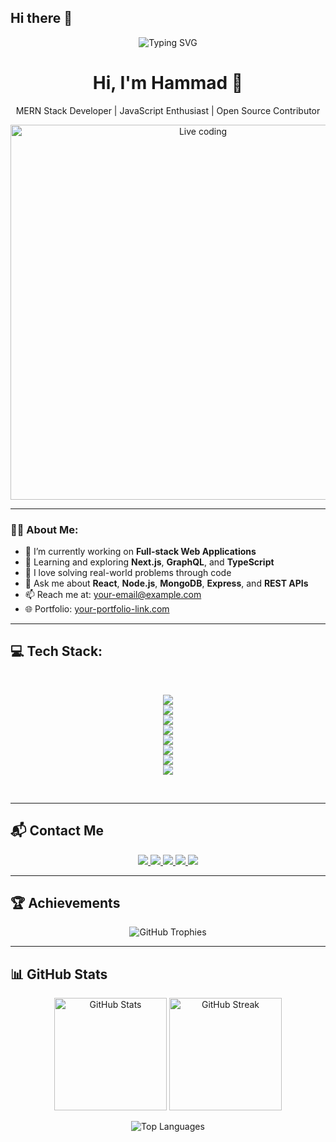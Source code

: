 <!-- Banner / Header -->
## Hi there 👋  
<!-- 🎉 Welcome Banner with Typing Style -->
<p align="center">
  <img src="https://readme-typing-svg.herokuapp.com?font=Fira+Code&weight=600&size=25&pause=1000&color=00FFFF&center=true&vCenter=true&width=550&lines=Hey+There+I'm+Hammad+👋;MERN+Stack+Developer+🚀;Love+to+Create+Modern+Apps+💻;Always+Learning+%26+Building+✨" alt="Typing SVG" />
</p>


<h1 align="center">Hi, I'm Hammad 👋</h1>

<p align="center">
  MERN Stack Developer | JavaScript Enthusiast | Open Source Contributor
</p>

<!-- 🧑‍💻 Live Coding Animation -->
<p align="center">
  <img src="https://raw.githubusercontent.com/abhisheknaiidu/abhisheknaiidu/master/code.gif" alt="Live coding" width="600"/>
</p>

---
### 👨‍💻 About Me:

- 🔭 I’m currently working on **Full-stack Web Applications**
- 🌱 Learning and exploring **Next.js**, **GraphQL**, and **TypeScript**
- 🧩 I love solving real-world problems through code
- 💬 Ask me about **React**, **Node.js**, **MongoDB**, **Express**, and **REST APIs**
- 📫 Reach me at: [your-email@example.com](mailto:your-email@example.com)
- 🌐 Portfolio: [your-portfolio-link.com](https://your-portfolio-link.com)

---
## 💻 Tech Stack:

<br/>

<p align='center'>
<img src="https://skillicons.dev/icons?i=js,python,nodejs,typescript,aws,docker" />
<br>
<img src="https://skillicons.dev/icons?i=mongodb,expressjs,react,linux,nextjs,flask" />
<br>
<img src="https://skillicons.dev/icons?i=nestjs,git,mysql,postgres,nginx,fastapi" />
<br>
<img src="https://skillicons.dev/icons?i=react,django,firebase,redux,supabase,googlecloud" />
<br>
<img src="https://skillicons.dev/icons?i=github,electron,graphql,prisma,tailwind,threejs" />
<br>
<img src="https://skillicons.dev/icons?i=sass,vite,jest,postman,appwrite,vercel" />
<br>
<img src="https://skillicons.dev/icons?i=npm,yarn,figma,bootstrap,html,css" />
<br>
<img src="https://skillicons.dev/icons?i=photoshop,netlify,jquery" />
</p>

<br/>

---

## 📬 Contact Me

<p align="center">
  <a href="mailto:your.email@example.com">
    <img src="https://img.shields.io/badge/Email-D14836?style=for-the-badge&logo=gmail&logoColor=white" />
  </a>
  <a href="https://www.linkedin.com/in/yourusername" target="_blank">
    <img src="https://img.shields.io/badge/LinkedIn-0077B5?style=for-the-badge&logo=linkedin&logoColor=white" />
  </a>
  <a href="https://twitter.com/yourusername" target="_blank">
    <img src="https://img.shields.io/badge/Twitter-1DA1F2?style=for-the-badge&logo=twitter&logoColor=white" />
  </a>
  <a href="https://your-portfolio-link.com" target="_blank">
    <img src="https://img.shields.io/badge/Portfolio-000000?style=for-the-badge&logo=firefox&logoColor=white" />
  </a>
  <a href="https://github.com/yourusername" target="_blank">
    <img src="https://img.shields.io/badge/GitHub-100000?style=for-the-badge&logo=github&logoColor=white" />
  </a>
</p>

---

## 🏆 Achievements  

<p align="center">
  <img src="https://github-profile-trophy.vercel.app/?username=Hammad-Ahmed0&theme=onedark&row=2&column=3" alt="GitHub Trophies"/>
</p>

---

## 📊 GitHub Stats  

<p align="center">
  <img src="https://github-readme-stats.vercel.app/api?username=Hammad-Ahmed0&show_icons=true&theme=onedark&hide_border=true" alt="GitHub Stats" height="180"/>
  <img src="https://github-readme-streak-stats.herokuapp.com?user=Hammad-Ahmed0&theme=onedark&hide_border=true" alt="GitHub Streak" height="180"/>
</p>

<p align="center">
  <img src="https://github-readme-stats.vercel.app/api/top-langs/?username=Hammad-Ahmed0&layout=compact&theme=onedark&hide_border=true" alt="Top Languages"/>
</p>

